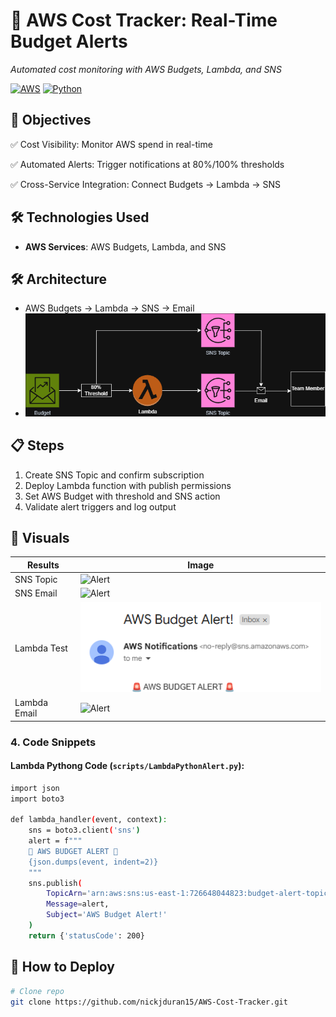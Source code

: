 # 🔔 AWS Cost Tracker: Real-Time Budget Alerts  
*Automated cost monitoring with AWS Budgets, Lambda, and SNS*  

[![AWS](https://img.shields.io/badge/AWS-FF9900?logo=amazonaws&logoColor=white)](https://aws.amazon.com) 
[![Python](https://img.shields.io/badge/Python-3.12-3776AB?logo=python)](https://python.org)

## 📌 Objectives
✅ Cost Visibility: Monitor AWS spend in real-time

✅ Automated Alerts: Trigger notifications at 80%/100% thresholds

✅ Cross-Service Integration: Connect Budgets → Lambda → SNS

## 🛠️ Technologies Used
- **AWS Services**: AWS Budgets, Lambda, and SNS

## 🛠️ Architecture
- AWS Budgets → Lambda → SNS → Email
- ![Architecture](diagram/CostTracker_Diagram.png)

## 📋 Steps
1. Create SNS Topic and confirm subscription
2. Deploy Lambda function with publish permissions
3. Set AWS Budget with threshold and SNS action
4. Validate alert triggers and log output

## 📸 Visuals
| Results | Image |
|-------------|-------|
| SNS Topic | ![Alert](images/ThresholdAlarm.png) |
| SNS Email | ![Alert](images/RecoveryEmail.png) |
| Lambda Test | ![Alert](images/LambdaEmail.png) |
| Lambda Email | ![Alert](images/RecoveryEmail.png) |

### **4. Code Snippets**
#### **Lambda Pythong Code** (`scripts/LambdaPythonAlert.py`):
```bash
import json
import boto3

def lambda_handler(event, context):
    sns = boto3.client('sns')
    alert = f"""
    🚨 AWS BUDGET ALERT 🚨
    {json.dumps(event, indent=2)}
    """
    sns.publish(
        TopicArn='arn:aws:sns:us-east-1:726648044823:budget-alert-topic',
        Message=alert,
        Subject='AWS Budget Alert!'
    )
    return {'statusCode': 200}
```

## 🚀 How to Deploy
```bash
# Clone repo
git clone https://github.com/nickjduran15/AWS-Cost-Tracker.git
